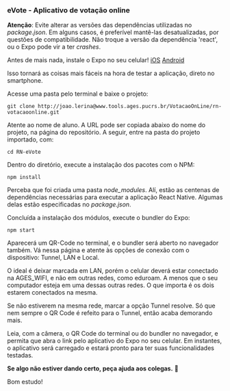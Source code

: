 ### eVote - Aplicativo de votação online  

**Atenção**: Evite alterar as versões das dependências utilizadas no *package.json*. 
Em alguns casos, é preferível mantê-las desatualizadas, por questões de compatibilidade. 
Não troque a versão da dependência 'react', ou o Expo pode vir a ter *crashes*. 

Antes de mais nada, instale o Expo no seu celular! [iOS](https://itunes.apple.com/us/app/expo-client/id982107779?mt=8) [Android](https://play.google.com/store/apps/details?id=host.exp.exponent&hl=pt_BR)

Isso tornará as coisas mais fáceis na hora de testar a aplicação, direto no smartphone. 

Acesse uma pasta pelo terminal e baixe o projeto:

```
git clone http://joao.lerina@www.tools.ages.pucrs.br/VotacaoOnLine/rn-votacaoonline.git
```
Atente ao nome de aluno. A URL pode ser copiada abaixo do nome do projeto, na página do repositório.
A seguir, entre na pasta do projeto importado, com:

```
cd RN-eVote
```
Dentro do diretório, execute a instalação dos pacotes com o NPM:
```
npm install
```
Perceba que foi criada uma pasta *node_modules*. Alí, estão as centenas de dependências necessárias para executar a aplicação React Native. Algumas delas estão especificadas no *package.json*.

Concluída a instalação dos módulos, execute o bundler do Expo:
```
npm start
```
Aparecerá um QR-Code no terminal, e o bundler será aberto no navegador também.
Vá nessa página e atente às opções de conexão com o dispositivo: Tunnel, LAN e Local. 

O ideal é deixar marcada em LAN, porém o celular deverá estar conectado na AGES_WIFI, e não em outras redes, como eduroam.
A menos que o seu computador esteja em uma dessas outras redes. O que importa é os dois estarem conectados na mesma.

Se não estiverem na mesma rede, marcar a opção Tunnel resolve. Só que nem sempre o QR Code é refeito para o Tunnel, então acaba demorando mais.

Leia, com a câmera, o QR Code do terminal ou do bundler no navegador, e permita que abra o link pelo aplicativo do Expo no seu celular.
Em instantes, o aplicativo será carregado e estará pronto para ter suas funcionalidades testadas.

**Se algo não estiver dando certo, peça ajuda aos colegas.** 🤠

Bom estudo!